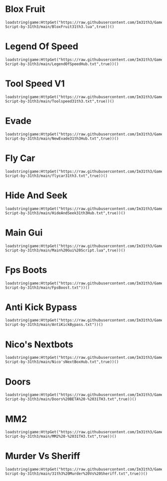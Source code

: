 # Blox Fruit

```
loadstring(game:HttpGet("https://raw.githubusercontent.com/Im31th3/Games-Script-by-31th3/main/BloxFruit31th3.lua",true))()
```

# Legend Of Speed

```
loadstring(game:HttpGet("https://raw.githubusercontent.com/Im31th3/Games-Script-by-31th3/main/LegendOfSpeedHub.txt",true))()
```

# Tool Speed V1

```
loadstring(game:HttpGet("https://raw.githubusercontent.com/Im31th3/Games-Script-by-31th3/main/Toolspeed31th3.txt",true))()
```

# Evade

```
loadstring(game:HttpGet("https://raw.githubusercontent.com/Im31th3/Games-Script-by-31th3/main/NewEvade31th3Hub.txt",true))()
```

# Fly Car

```
loadstring(game:HttpGet("https://raw.githubusercontent.com/Im31th3/Games-Script-by-31th3/main/flycar31th3.txt",true))()
```

# Hide And Seek

```
loadstring(game:HttpGet("https://raw.githubusercontent.com/Im31th3/Games-Script-by-31th3/main/HideAndSeek31th3Hub.txt",true))()
```

# Main Gui

```
loadstring(game:HttpGet("https://raw.githubusercontent.com/Im31th3/Games-Script-by-31th3/main/Main%20Gui%20Script.lua",true))()
```

# Fps Boots

```
loadstring(game:HttpGet("https://raw.githubusercontent.com/Im31th3/Games-Script-by-31th3/main/FpsBoost.txt"))()
```

# Anti Kick Bypass

```
loadstring(game:HttpGet("https://raw.githubusercontent.com/Im31th3/Games-Script-by-31th3/main/AntiKickBypass.txt"))()
```
# Nico's Nextbots

```
loadstring(game:HttpGet("https://raw.githubusercontent.com/Im31th3/Games-Script-by-31th3/main/Nico'sNextBoxHub.txt",true))()
```
# Doors
```
loadstring(game:HttpGet("https://raw.githubusercontent.com/Im31th3/Games-Script-by-31th3/main/Doors%20BETA%20-%2031TH3.txt",true))()
```
# MM2
```
loadstring(game:HttpGet("https://raw.githubusercontent.com/Im31th3/Games-Script-by-31th3/main/MM2%20-%2031TH3.txt",true))()
```
# Murder Vs Sheriff
```
loadstring(game:HttpGet("https://raw.githubusercontent.com/Im31th3/Games-Script-by-31th3/main/31th3%20Murder%20Vs%20Sheriff.txt",true))()
```
